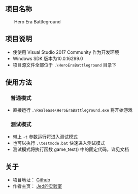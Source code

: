 ## 项目名称 ##
&ensp;&ensp;&ensp;&ensp;Hero Era Battleground

## 项目说明 ##
* 使使用 Visual Studio 2017 Community 作为开发环境
* Windows SDK 版本为10.0.16299.0
* 项目源文件全部位于 `.\HeroEraBattleground` 目录下

## 使用方法 ##
### &ensp;&ensp;普通模式 ###
* 直接运行 `.\Realease\HeroEraBattleground.exe` 将开始游戏

### &ensp;&ensp;测试模式 ###
* 带上 `-t` 参数运行将进入测试模式
* 也可以执行 `.\testmode.bat` 快速进入测试模式
* 测试模式将执行函数 game_test() 中的固定代码，详见文档

## 关于 ##
* 项目地址： [Github](https://github.com/jed-z/HeroEraBattleground)
* 作者主页： [Jed的实验室](https://www.jed123.com)

